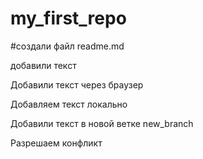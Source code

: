 ﻿# my_first_repo

#создали файл readme.md

добавили текст

Добавили текст через браузер

Добавляем текст локально

Добавили текст в новой ветке new_branch

Разрешаем конфликт

